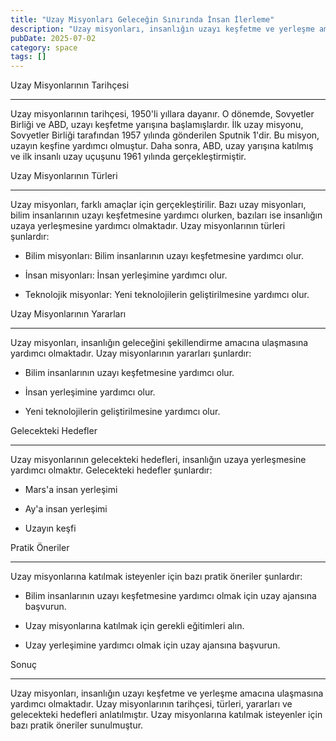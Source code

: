 ```yaml
---
title: "Uzay Misyonları Geleceğin Sınırında İnsan İlerleme"
description: "Uzay misyonları, insanlığın uzayı keşfetme ve yerleşme amacına ulaşmak için yürütülen çalışmalardır. Bu makalede, uzay misyonlarının tarihçesi, türleri, yara..."
pubDate: 2025-07-02
category: space
tags: []
---
```


Uzay Misyonlarının Tarihçesi

-------------------------

Uzay misyonlarının tarihçesi, 1950'li yıllara dayanır. O dönemde, Sovyetler Birliği ve ABD, uzayı keşfetme yarışına başlamışlardır. İlk uzay misyonu, Sovyetler Birliği tarafından 1957 yılında gönderilen Sputnik 1'dir. Bu misyon, uzayın keşfine yardımcı olmuştur. Daha sonra, ABD, uzay yarışına katılmış ve ilk insanlı uzay uçuşunu 1961 yılında gerçekleştirmiştir.

Uzay Misyonlarının Türleri

-------------------------

Uzay misyonları, farklı amaçlar için gerçekleştirilir. Bazı uzay misyonları, bilim insanlarının uzayı keşfetmesine yardımcı olurken, bazıları ise insanlığın uzaya yerleşmesine yardımcı olmaktadır. Uzay misyonlarının türleri şunlardır:

* Bilim misyonları: Bilim insanlarının uzayı keşfetmesine yardımcı olur.

* İnsan misyonları: İnsan yerleşimine yardımcı olur.

* Teknolojik misyonlar: Yeni teknolojilerin geliştirilmesine yardımcı olur.

Uzay Misyonlarının Yararları

-------------------------

Uzay misyonları, insanlığın geleceğini şekillendirme amacına ulaşmasına yardımcı olmaktadır. Uzay misyonlarının yararları şunlardır:

* Bilim insanlarının uzayı keşfetmesine yardımcı olur.

* İnsan yerleşimine yardımcı olur.

* Yeni teknolojilerin geliştirilmesine yardımcı olur.

Gelecekteki Hedefler

------------------

Uzay misyonlarının gelecekteki hedefleri, insanlığın uzaya yerleşmesine yardımcı olmaktır. Gelecekteki hedefler şunlardır:

* Mars'a insan yerleşimi

* Ay'a insan yerleşimi

* Uzayın keşfi

Pratik Öneriler

----------------

Uzay misyonlarına katılmak isteyenler için bazı pratik öneriler şunlardır:

* Bilim insanlarının uzayı keşfetmesine yardımcı olmak için uzay ajansına başvurun.

* Uzay misyonlarına katılmak için gerekli eğitimleri alın.

* Uzay yerleşimine yardımcı olmak için uzay ajansına başvurun.

Sonuç

------

Uzay misyonları, insanlığın uzayı keşfetme ve yerleşme amacına ulaşmasına yardımcı olmaktadır. Uzay misyonlarının tarihçesi, türleri, yararları ve gelecekteki hedefleri anlatılmıştır. Uzay misyonlarına katılmak isteyenler için bazı pratik öneriler sunulmuştur.